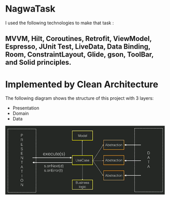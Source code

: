 # NagwaTask
I used the following technologies to make that task :
## MVVM, Hilt, Coroutines, Retrofit, ViewModel, Espresso, JUnit Test, LiveData, Data Binding, Room, ConstraintLayout, Glide, gson, ToolBar, and Solid principles.
# Implemented by Clean Architecture
The following diagram shows the structure of this project with 3 layers:
- Presentation
- Domain
- Data
  
![image](https://raw.githubusercontent.com/mohamedabdelziz82/Nagwa/master/diagram.png?raw=true)
